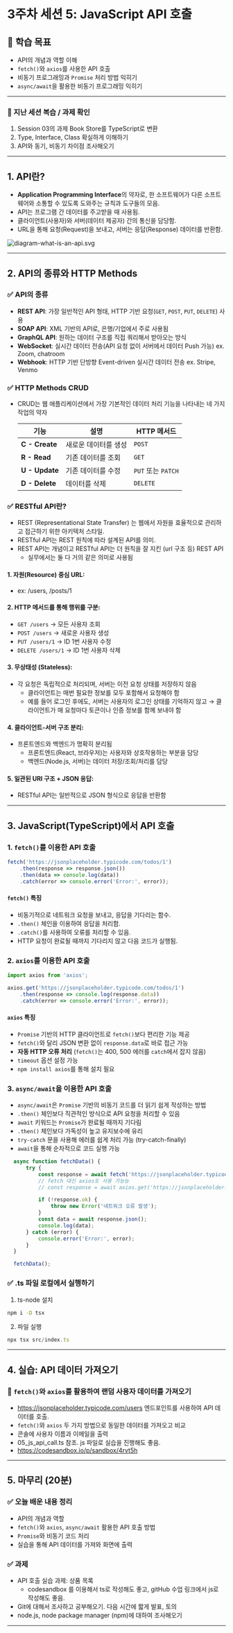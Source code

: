 # 3주차 세션 5: JavaScript API 호출

## 🎯 학습 목표
- API의 개념과 역할 이해
- `fetch()`와 `axios`를 사용한 API 호출
- 비동기 프로그래밍과 `Promise` 처리 방법 익히기
- `async/await`을 활용한 비동기 프로그래밍 익히기
---

### 📝 지난 세션 복습 / 과제 확인
1. Session 03의 과제 Book Store를 TypeScript로 변환
2. Type, Interface, Class 확실하게 이해하기
3. API와 동기, 비동기 차이점 조사해오기

---
## 1. API란?
- **Application Programming Interface**의 약자로, 한 소프트웨어가 다른 소프트웨어와 소통할 수 있도록 도와주는 규칙과 도구들의 모음.
- API는 프로그램 간 데이터를 주고받을 때 사용됨.
- 클라이언트(사용자)와 서버(데이터 제공자) 간의 통신을 담당함.
- URL을 통해 요청(Request)을 보내고, 서버는 응답(Response) 데이터를 반환함.

![diagram-what-is-an-api.svg](diagram-what-is-an-api.svg)

---

## 2. API의 종류와 HTTP Methods
### ✅ API의 종류
- **REST API**: 가장 일반적인 API 형태, HTTP 기반 요청(`GET`, `POST`, `PUT`, `DELETE`) 사용
- **SOAP API**: XML 기반의 API로, 은행/기업에서 주로 사용됨
- **GraphQL API**: 원하는 데이터 구조를 직접 쿼리해서 받아오는 방식
- **WebSocket**: 실시간 데이터 전송(API 요청 없이 서버에서 데이터 Push 가능) ex. Zoom, chatroom
- **Webhook**: HTTP 기반 단방향 Event-driven 실시간 데이터 전송 ex. Stripe, Venmo

### ✅ HTTP Methods CRUD
- CRUD는 웹 애플리케이션에서 가장 기본적인 데이터 처리 기능을 나타내는 네 가지 작업의 약자

  | 기능 | 설명               | HTTP 메서드     |
    |------|--------------------|------------------|
  | **C - Create** | 새로운 데이터를 생성 | `POST`           |
  | **R - Read**   | 기존 데이터를 조회   | `GET`            |
  | **U - Update** | 기존 데이터를 수정   | `PUT` 또는 `PATCH` |
  | **D - Delete** | 데이터를 삭제         | `DELETE`         |

### ✅ RESTful API란?
- REST (Representational State Transfer) 는 웹에서 자원을 효율적으로 관리하고 접근하기 위한 아키텍처 스타일.
- RESTful API는 REST 원칙에 따라 설계된 API를 의미.
- REST API는 개념이고 RESTful API는 더 원칙을 잘 지킨 (url 구조 등) REST API
  - 실무에서는 둘 다 거의 같은 의미로 사용됨

#### 1. 자원(Resource) 중심 URL:
- ex: /users, /posts/1
#### 2. HTTP 메서드를 통해 행위를 구분:
- `GET /users` → 모든 사용자 조회
- `POST /users` → 새로운 사용자 생성
- `PUT /users/1` → ID 1번 사용자 수정
- `DELETE /users/1` → ID 1번 사용자 삭제
#### 3. 무상태성 (Stateless):
- 각 요청은 독립적으로 처리되며, 서버는 이전 요청 상태를 저장하지 않음
  - 클라이언트는 매번 필요한 정보를 모두 포함해서 요청해야 함
  - 예를 들어 로그인 후에도, 서버는 사용자의 로그인 상태를 기억하지 않고 → 클라이언트가 매 요청마다 토큰이나 인증 정보를 함께 보내야 함
#### 4. 클라이언트-서버 구조 분리:
- 프론트엔드와 백엔드가 명확히 분리됨
  - 프론트엔드(React, 브라우저)는 사용자와 상호작용하는 부분을 담당
  - 백엔드(Node.js, 서버)는 데이터 저장/조회/처리를 담당
#### 5. 일관된 URI 구조 + JSON 응답:
- RESTful API는 일반적으로 JSON 형식으로 응답을 반환함

---

## 3. JavaScript(TypeScript)에서 API 호출

### 1. `fetch()`를 이용한 API 호출
```js
fetch('https://jsonplaceholder.typicode.com/todos/1')
    .then(response => response.json())
    .then(data => console.log(data))
    .catch(error => console.error('Error:', error));
```

#### `fetch()` 특징
- 비동기적으로 네트워크 요청을 보내고, 응답을 기다리는 함수.
- `.then()` 체인을 이용하여 응답을 처리함.
- `.catch()`를 사용하여 오류를 처리할 수 있음.
- HTTP 요청이 완료될 때까지 기다리지 않고 다음 코드가 실행됨.

### 2. `axios`를 이용한 API 호출
```js
import axios from 'axios';

axios.get('https://jsonplaceholder.typicode.com/todos/1')
    .then(response => console.log(response.data))
    .catch(error => console.error('Error:', error));
```

#### `axios` 특징
- `Promise` 기반의 HTTP 클라이언트로 `fetch()`보다 편리한 기능 제공
- `fetch()`와 달리 JSON 변환 없이 `response.data`로 바로 접근 가능
- **자동 HTTP 오류 처리** (`fetch()`는 400, 500 에러를 `catch`에서 잡지 않음)
- `timeout` 옵션 설정 가능
- `npm install axios`를 통해 설치 필요

### 3. `async/await`을 이용한 API 호출
- `async/await`은 `Promise` 기반의 비동기 코드를 더 읽기 쉽게 작성하는 방법
- `.then()` 체인보다 직관적인 방식으로 API 요청을 처리할 수 있음
- `await` 키워드는 `Promise`가 완료될 때까지 기다림
- `.then()` 체인보다 가독성이 높고 유지보수에 유리
- `try-catch` 문을 사용해 에러를 쉽게 처리 가능 (try-catch-finally)
- `await`을 통해 순차적으로 코드 실행 가능
```js
  async function fetchData() {
      try {
          const response = await fetch('https://jsonplaceholder.typicode.com/todos/1');
          // fetch 대신 axios도 사용 가능능
          // const response = await axios.get('https://jsonplaceholder.typicode.com/todos/1');

          if (!response.ok) {
              throw new Error('네트워크 오류 발생');
          }
          const data = await response.json();
          console.log(data);
      } catch (error) {
          console.error('Error:', error);
      }
  }

  fetchData();
```
### ✅ .ts 파일 로컬에서 실행하기
1. ts-node 설치
```bash
npm i -D tsx
```
2. 파일 실행
```ts
npx tsx src/index.ts
```

---

## 4. 실습: API 데이터 가져오기
### 🔹 `fetch()`와 `axios`를 활용하여 랜덤 사용자 데이터를 가져오기
- https://jsonplaceholder.typicode.com/users 엔드포인트를 사용하여 API 데이터를 호출.
- `fetch()`와 `axios` 두 가지 방법으로 동일한 데이터를 가져오고 비교
- 콘솔에 사용자 이름과 이메일을 출력
- 05_js_api_call.ts 참조. js 파일로 실습을 진행해도 좋음.
- https://codesandbox.io/p/sandbox/4rvt5h
---

## 5. 마무리 (20분)
### ✅ 오늘 배운 내용 정리
- API의 개념과 역할
- `fetch()`와 `axios`, `async/await` 활용한 API 호출 방법
- `Promise`와 비동기 코드 처리
- 실습을 통해 API 데이터를 가져와 화면에 출력

### ✅ 과제
- API 호출 실습 과제: 상품 목록
  - codesandbox 를 이용해서 ts로 작성해도 좋고, gitHub 수업 링크에서 js로 작성해도 좋음.
- Git에 대해서 조사하고 공부해오기. 다음 시간에 짧게 발표, 토의
- node.js, node package manager (npm)에 대하여 조사해오기
---